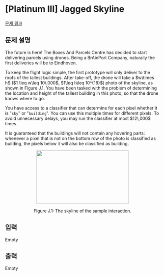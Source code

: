 # [Platinum III] Jagged Skyline

[문제 링크](https://www.acmicpc.net/problem/26001) 

## 문제 설명

<p>The future is here! The Boxes And Parcels Centre has decided to start delivering parcels using drones. Being a BrAinPort Company, naturally the first deliveries will be to Eindhoven.</p>

<p>To keep the flight logic simple, the first prototype will only deliver to the roofs of the tallest buildings. After take-off, the drone will take a $w\times h$ ($1 \leq w\leq 10\,000$, $1\leq h\leq 10^{18}$) photo of the skyline, as shown in Figure J.1. You have been tasked with the problem of determining the location and height of the tallest building in this photo, so that the drone knows where to go.</p>

<p>You have access to a classifier that can determine for each pixel whether it is "<code>sky</code>" or "<code>building</code>". You can use this multiple times for different pixels. To avoid unnecessary delays, you may run the classifier at most $12\,000$ times.</p>

<p>It is guaranteed that the buildings will not contain any hovering parts: whenever a pixel that is not on the bottom row of the photo is classified as building, the pixels below it will also be classified as building.</p>

<p style="text-align: center;"><img alt="" src="https://upload.acmicpc.net/c3f5c7cb-e7ea-4a42-b2cb-8810b7f5cc98/-/preview/" style="width: 300px; height: 174px;"></p>

<p style="text-align: center;">Figure J.1: The skyline of the sample interaction.</p>

## 입력 

 Empty

## 출력 

 Empty

